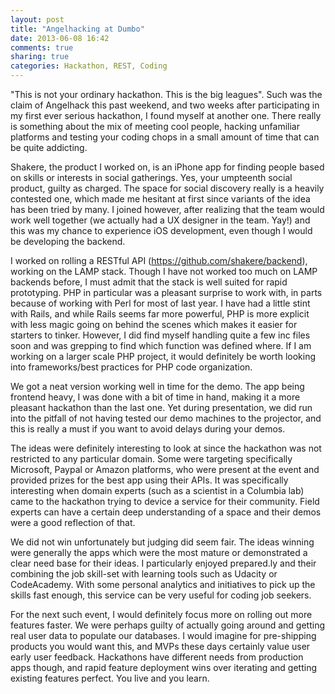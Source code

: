 ```yaml
---
layout: post
title: "Angelhacking at Dumbo"
date: 2013-06-08 16:42
comments: true
sharing: true
categories: Hackathon, REST, Coding
---
```


"This is not your ordinary hackathon. This is the big leagues". Such was the claim of Angelhack this past weekend, and two weeks after participating in my first ever serious hackathon, I found myself at another one. There really is something about the mix of meeting cool people, hacking unfamiliar platforms and testing your coding chops in a small amount of time that can be quite addicting.

Shakere, the product I worked on, is an iPhone app for finding people based on skills or interests in social gatherings. Yes, your umpteenth social product, guilty as charged. The space for social discovery really is a heavily contested one, which made me hesitant at first since variants of the idea has been tried by many. I joined however, after realizing that the team would work well together (we actually had a UX designer in the team. Yay!) and this was my chance to experience iOS development, even though I would be developing the backend.

I worked on rolling a RESTful API (https://github.com/shakere/backend), working on the LAMP stack. Though I have not worked too much on LAMP backends before, I must admit that the stack is well suited for rapid prototyping. PHP in particular was a pleasant surprise to work with, in parts because of working with Perl for most of last year. I have had a little stint with Rails, and while Rails seems far more powerful, PHP is more explicit with less magic going on behind the scenes which makes it easier for starters to tinker. However, I did find myself handling quite a few inc files soon and was grepping to find which function was defined where. If I am working on a larger scale PHP project, it would definitely be worth looking into frameworks/best practices for PHP code organization.

<!--more-->

We got a neat version working well in time for the demo. The app being frontend heavy, I was done with a bit of time in hand, making it a more pleasant hackathon than the last one. Yet during presentation, we did run into the pitfall of not having tested our demo machines to the projector, and this is really a must if you want to avoid delays during your demos.

The ideas were definitely interesting to look at since the hackathon was not restricted to any particular domain. Some were targeting specifically Microsoft, Paypal or Amazon platforms, who were present at the event and provided prizes for the best app using their APIs. It was specifically interesting when domain experts (such as a scientist in a Columbia lab) came to the hackathon trying to device a service for their community. Field experts can have a certain deep understanding of a space and their demos were a good reflection of that.

We did not win unfortunately but judging did seem fair. The ideas winning were generally the apps which were the most mature or demonstrated a clear need base for their ideas. I particularly enjoyed prepared.ly and their combining the job skill-set with learning tools such as Udacity or CodeAcademy. With some personal analytics and initiatives to pick up the skills fast enough, this service can be very useful for coding job seekers.

For the next such event, I would definitely focus more on rolling out more features faster. We were perhaps guilty of actually going around and getting real user data to populate our databases. I would imagine for pre-shipping products you would want this, and MVPs these days certainly value user early user feedback. Hackathons have different needs from production apps though, and rapid feature deployment wins over iterating and getting existing features perfect. You live and you learn.
